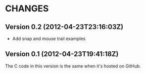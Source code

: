 CHANGES
=======

## Version 0.2 (2012-04-23T23:16:03Z)

  * Add snap and mouse trail examples

## Version 0.1 (2012-04-23T19:41:18Z)

The C code in this version is the same when it's hosted on GitHub.
